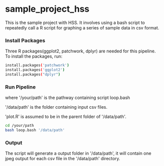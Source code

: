 # sample_project_hss
This is the sample project with HSS. It involves using a bash script to repeatedly call a R script for graphing a series of sample data in csv format.

### Install Packages
Three R packages(ggplot2, patchwork, dplyr) are needed for this pipeline. To install the packages, run:
```bash
install.packages('patchwork')
install.packages('ggplot2')
install.packages("dplyr")
```

### Run Pipeline
where '/your/path' is the pathway containing script loop.bash

'/data/path' is the folder containing input csv files.

'plot.R' is assumed to be in the parent folder of  '/data/path'. 

```bash
cd /your/path
bash loop.bash '/data/path'
```

### Output
The script will generate a output folder in '/data/path', it will contain one jpeg output for each csv file in the '/data/path' directory. 

